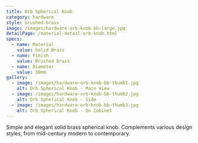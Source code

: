 ```yaml
---
title: Orb Spherical Knob
category: hardware
style: brushed-brass
image: /images/hardware-orb-knob-bb-large.jpg
detailPage: /material-detail-orb-knob.html
specs:
  - name: Material
    value: Solid Brass
  - name: Finish
    value: Brushed Brass
  - name: Diameter
    value: 30mm
gallery:
  - image: /images/hardware-orb-knob-bb-thumb1.jpg
    alt: Orb Spherical Knob - Main View
  - image: /images/hardware-orb-knob-bb-thumb2.jpg
    alt: Orb Spherical Knob - Side
  - image: /images/hardware-orb-knob-bb-thumb3.jpg
    alt: Orb Spherical Knob - On Cabinet
---
```


Simple and elegant solid brass spherical knob. Complements various design styles, from mid-century modern to contemporary.